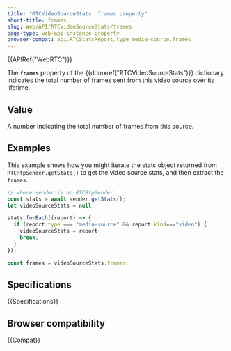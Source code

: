 ```yaml
---
title: "RTCVideoSourceStats: frames property"
short-title: frames
slug: Web/API/RTCVideoSourceStats/frames
page-type: web-api-instance-property
browser-compat: api.RTCStatsReport.type_media-source.frames
---
```


{{APIRef("WebRTC")}}

The **`frames`** property of the {{domxref("RTCVideoSourceStats")}} dictionary indicates the total number of frames sent from this video source over its lifetime.

## Value

A number indicating the total number of frames from this source.

## Examples

This example shows how you might iterate the stats object returned from `RTCRtpSender.getStats()` to get the video source stats, and then extract the `frames`.

```js
// where sender is an RTCRtpSender
const stats = await sender.getStats();
let videoSourceStats = null;

stats.forEach((report) => {
  if (report.type === "media-source" && report.kind==="video") {
    videoSourceStats = report;
    break;
  }
});

const frames = videoSourceStats.frames;
```

## Specifications

{{Specifications}}

## Browser compatibility

{{Compat}}
